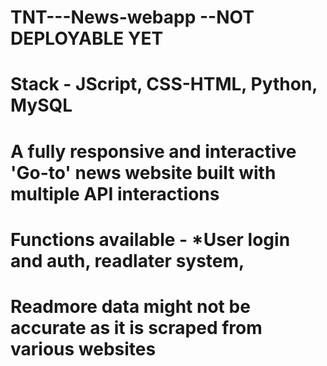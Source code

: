 # TNT---News-webapp --NOT DEPLOYABLE YET
# Stack - JScript, CSS-HTML, Python, MySQL
# A fully responsive and interactive 'Go-to' news website built with multiple API interactions
# Functions available - *User login and auth, readlater system, 
# Readmore data might not be accurate as it is scraped from various websites

